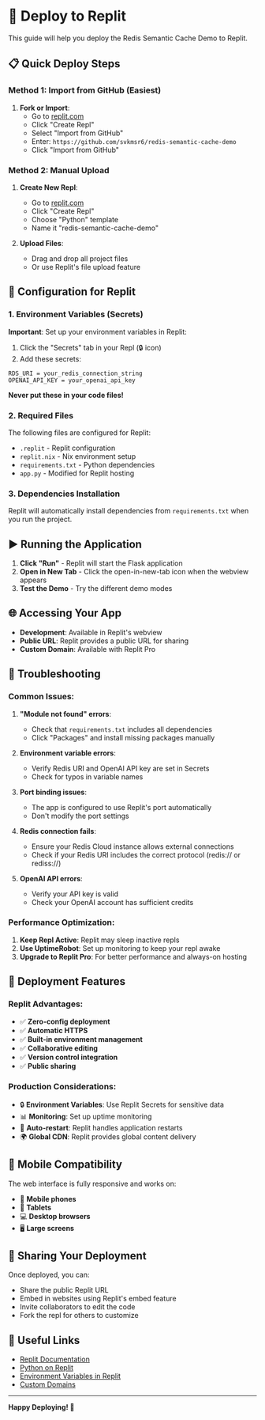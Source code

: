 # 🚀 Deploy to Replit

This guide will help you deploy the Redis Semantic Cache Demo to Replit.

## 📋 Quick Deploy Steps

### Method 1: Import from GitHub (Easiest)

1. **Fork or Import**:
   - Go to [replit.com](https://replit.com)
   - Click "Create Repl"
   - Select "Import from GitHub"
   - Enter: `https://github.com/svkmsr6/redis-semantic-cache-demo`
   - Click "Import from GitHub"

### Method 2: Manual Upload

1. **Create New Repl**: 
   - Go to [replit.com](https://replit.com)
   - Click "Create Repl"
   - Choose "Python" template
   - Name it "redis-semantic-cache-demo"

2. **Upload Files**: 
   - Drag and drop all project files
   - Or use Replit's file upload feature

## 🔧 Configuration for Replit

### 1. Environment Variables (Secrets)

**Important**: Set up your environment variables in Replit:

1. Click the "Secrets" tab in your Repl (🔒 icon)
2. Add these secrets:

```
RDS_URI = your_redis_connection_string
OPENAI_API_KEY = your_openai_api_key
```

**Never put these in your code files!**

### 2. Required Files

The following files are configured for Replit:

- `.replit` - Replit configuration
- `replit.nix` - Nix environment setup
- `requirements.txt` - Python dependencies
- `app.py` - Modified for Replit hosting

### 3. Dependencies Installation

Replit will automatically install dependencies from `requirements.txt` when you run the project.

## ▶️ Running the Application

1. **Click "Run"** - Replit will start the Flask application
2. **Open in New Tab** - Click the open-in-new-tab icon when the webview appears
3. **Test the Demo** - Try the different demo modes

## 🌐 Accessing Your App

- **Development**: Available in Replit's webview
- **Public URL**: Replit provides a public URL for sharing
- **Custom Domain**: Available with Replit Pro

## 🔧 Troubleshooting

### Common Issues:

1. **"Module not found" errors**:
   - Check that `requirements.txt` includes all dependencies
   - Click "Packages" and install missing packages manually

2. **Environment variable errors**:
   - Verify Redis URI and OpenAI API key are set in Secrets
   - Check for typos in variable names

3. **Port binding issues**:
   - The app is configured to use Replit's port automatically
   - Don't modify the port settings

4. **Redis connection fails**:
   - Ensure your Redis Cloud instance allows external connections
   - Check if your Redis URI includes the correct protocol (redis:// or rediss://)

5. **OpenAI API errors**:
   - Verify your API key is valid
   - Check your OpenAI account has sufficient credits

### Performance Optimization:

1. **Keep Repl Active**: Replit may sleep inactive repls
2. **Use UptimeRobot**: Set up monitoring to keep your repl awake
3. **Upgrade to Replit Pro**: For better performance and always-on hosting

## 🚀 Deployment Features

### Replit Advantages:
- ✅ **Zero-config deployment**
- ✅ **Automatic HTTPS**
- ✅ **Built-in environment management**
- ✅ **Collaborative editing**
- ✅ **Version control integration**
- ✅ **Public sharing**

### Production Considerations:
- 🔒 **Environment Variables**: Use Replit Secrets for sensitive data
- 📊 **Monitoring**: Set up uptime monitoring
- 🔄 **Auto-restart**: Replit handles application restarts
- 🌍 **Global CDN**: Replit provides global content delivery

## 📱 Mobile Compatibility

The web interface is fully responsive and works on:
- 📱 **Mobile phones**
- 📱 **Tablets** 
- 💻 **Desktop browsers**
- 🖥️ **Large screens**

## 🤝 Sharing Your Deployment

Once deployed, you can:
- Share the public Replit URL
- Embed in websites using Replit's embed feature
- Invite collaborators to edit the code
- Fork the repl for others to customize

## 🔗 Useful Links

- [Replit Documentation](https://docs.replit.com/)
- [Python on Replit](https://docs.replit.com/programming-ide/languages/python)
- [Environment Variables in Replit](https://docs.replit.com/programming-ide/workspace-features/secrets)
- [Custom Domains](https://docs.replit.com/hosting/custom-domains)

---

**Happy Deploying! 🎉**
